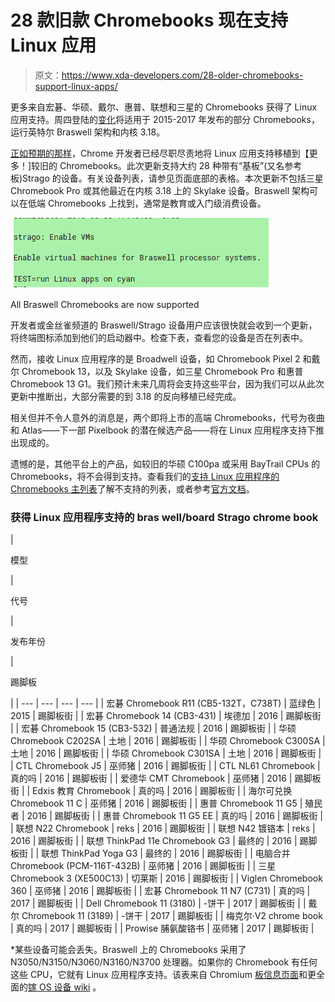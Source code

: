 # 28 款旧款 Chromebooks 现在支持 Linux 应用

> 原文：<https://www.xda-developers.com/28-older-chromebooks-support-linux-apps/>

更多来自宏碁、华硕、戴尔、惠普、联想和三星的 Chromebooks 获得了 Linux 应用支持。周四登陆的[变化](https://chromium-review.googlesource.com/c/chromiumos/overlays/board-overlays/+/1168589)将适用于 2015-2017 年发布的部分 Chromebooks，运行英特尔 Braswell 架构和内核 3.18。

[正如预期的那样](https://www.xda-developers.com/linux-app-support-older-chrome-os-devices/)，Chrome 开发者已经尽职尽责地将 Linux 应用支持移植到【更多！]较旧的 Chromebooks。此次更新支持大约 28 种带有“基板”(又名参考板)Strago 的设备。有关设备列表，请参见页面底部的表格。本次更新不包括三星 Chromebook Pro 或其他最近在内核 3.18 上的 Skylake 设备。Braswell 架构可以在低端 Chromebooks 上找到，通常是教育或入门级消费设备。

 <picture>![All Braswell Chromebooks are now supported](img/242b29ad1a0ba0ab8bc4fe143c7a9f8a.png)</picture> 

All Braswell Chromebooks are now supported

开发者或金丝雀频道的 Braswell/Strago 设备用户应该很快就会收到一个更新，将终端图标添加到他们的启动器中。检查下表，查看您的设备是否在列表中。

然而，接收 Linux 应用程序的是 Broadwell 设备，如 Chromebook Pixel 2 和戴尔 Chromebook 13，以及 Skylake 设备，如三星 Chromebook Pro 和惠普 Chromebook 13 G1。我们预计未来几周将会支持这些平台，因为我们可以从此次更新中推断出，大部分需要的到 3.18 的反向移植已经完成。

相关但并不令人意外的消息是，两个即将上市的高端 Chromebooks，代号为夜曲和 Atlas——下一部 Pixelbook 的潜在候选产品——将在 Linux 应用程序支持下推出现成的。

遗憾的是，其他平台上的产品，如较旧的华硕 C100pa 或采用 BayTrail CPUs 的 Chromebooks，将不会得到支持。查看我们的[支持 Linux 应用程序的 Chromebooks 主列表](https://www.xda-developers.com/chromebooks-linux-app-support/)了解不支持的列表，或者参考[官方文档](https://chromium.googlesource.com/chromiumos/docs/+/master/containers_and_vms.md#Hardware-Requirements)。

### 获得 Linux 应用程序支持的 bras well/board Strago chrome book

| 

模型

 | 

代号

 | 

发布年份

 | 

踢脚板

 |
| --- | --- | --- | --- |
| 宏碁 Chromebook R11 (CB5-132T，C738T) | 蓝绿色 | 2015 | 踢脚板街 |
| 宏碁 Chromebook 14 (CB3-431) | 埃德加 | 2016 | 踢脚板街 |
| 宏碁 Chromebook 15 (CB3-532) | 普通法规 | 2016 | 踢脚板街 |
| 华硕 Chromebook C202SA | 土地 | 2016 | 踢脚板街 |
| 华硕 Chromebook C300SA | 土地 | 2016 | 踢脚板街 |
| 华硕 Chromebook C301SA | 土地 | 2016 | 踢脚板街 |
| CTL Chromebook J5 | 巫师猪 | 2016 | 踢脚板街 |
| CTL NL61 Chromebook | 真的吗 | 2016 | 踢脚板街 |
| 爱德华 CMT Chromebook | 巫师猪 | 2016 | 踢脚板街 |
| Edxis 教育 Chromebook | 真的吗 | 2016 | 踢脚板街 |
| 海尔可兑换 Chromebook 11 C | 巫师猪 | 2016 | 踢脚板街 |
| 惠普 Chromebook 11 G5 | 殖民者 | 2016 | 踢脚板街 |
| 惠普 Chromebook 11 G5 EE | 真的吗 | 2016 | 踢脚板街 |
| 联想 N22 Chromebook | reks | 2016 | 踢脚板街 |
| 联想 N42 镀铬本 | reks | 2016 | 踢脚板街 |
| 联想 ThinkPad 11e Chromebook G3 | 最终的 | 2016 | 踢脚板街 |
| 联想 ThinkPad Yoga G3 | 最终的 | 2016 | 踢脚板街 |
| 电脑合并 Chromebook (PCM-116T-432B) | 巫师猪 | 2016 | 踢脚板街 |
| 三星 Chromebook 3 (XE500C13) | 切莱斯 | 2016 | 踢脚板街 |
| Viglen Chromebook 360 | 巫师猪 | 2016 | 踢脚板街 |
| 宏碁 Chromebook 11 N7 (C731) | 真的吗 | 2017 | 踢脚板街 |
| Dell Chromebook 11 (3180) | -饼干 | 2017 | 踢脚板街 |
| 戴尔 Chromebook 11 (3189) | -饼干 | 2017 | 踢脚板街 |
| 梅克尔·V2 chrome book | 真的吗 | 2017 | 踢脚板街 |
| Prowise 脯氨酸铬书 | 巫师猪 | 2017 | 踢脚板街 |

*某些设备可能会丢失。Braswell 上的 Chromebooks 采用了 N3050/N3150/N3060/N3160/N3700 处理器。如果你的 Chromebook 有任何这些 CPU，它就有 Linux 应用程序支持。该表来自 Chromium [板信息页面](https://www.chromium.org/chromium-os/developer-information-for-chrome-os-devices)和更全面的[镓 OS 设备 wiki](https://wiki.galliumos.org/Hardware_Compatibility) 。